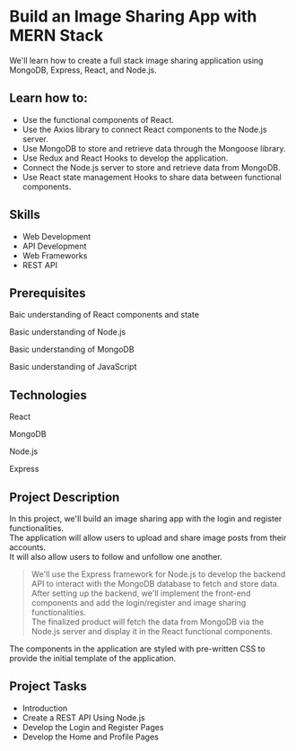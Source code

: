 # Build an Image Sharing App with MERN Stack

We'll learn how to create a full stack image sharing application using MongoDB, Express, React, and Node.js.

## Learn how to:

- Use the functional components of React.
- Use the Axios library to connect React components to the Node.js server.
- Use MongoDB to store and retrieve data through the Mongoose library.
- Use Redux and React Hooks to develop the application.
- Connect the Node.js server to store and retrieve data from MongoDB.
- Use React state management Hooks to share data between functional components.

## Skills

- Web Development
- API Development
- Web Frameworks
- REST API

## Prerequisites

Baic understanding of React components and state

Basic understanding of Node.js

Basic understanding of MongoDB

Basic understanding of JavaScript

## Technologies

React

MongoDB

Node.js

Express

## Project Description

In this project, we'll build an image sharing app with the login and register functionalities.  
 The application will allow users to upload and share image posts from their accounts.  
 It will also allow users to follow and unfollow one another.

> We'll use the Express framework for Node.js to develop the backend API to interact with the MongoDB database to fetch and store data.  
> After setting up the backend, we'll implement the front-end components and add the login/register and image sharing functionalities.  
> The finalized product will fetch the data from MongoDB via the Node.js server and display it in the React functional components.

The components in the application are styled with pre-written CSS to provide the initial template of the application.

## Project Tasks

- Introduction
- Create a REST API Using Node.js
- Develop the Login and Register Pages
- Develop the Home and Profile Pages
